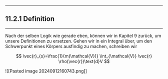 ***

## 11.2.1 Definition
***

Nach der selben Logik wie gerade eben, können wir in Kapitel 9 zurück, um unsere Definitionen zu ersetzen. Gehen wir in ein Integral über, um den Schwerpunkt eines Körpers ausfindig zu machen, schreiben wir

$$
\vec{r}_{s}=\frac{1}{m(\mathcal{V})} \int_{\mathcal{V}} \vec{r} \rho(\vec{r})\text{d}V
$$

![[Pasted image 20240912160743.png]]

